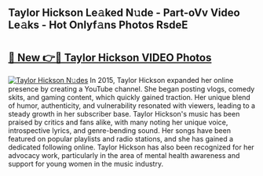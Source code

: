 ## Taylor Hickson Le𝚊ked N𝚞de - Part-oVv Video Le𝚊ks - Hot Onlyf𝚊ns Photos RsdeE

# <h2><a href="http://ab2431.deff.icu/?id=Taylor+Hickson">🔗 New 👉🔴 Taylor Hickson VIDEO Photos</a></h2>

[![Taylor Hickson N𝚞des](https://i.imgur.com/rIISA9y.gif)](http://ab2431.deff.icu/?id=Taylor+Hickson)
In 2015, Taylor Hickson expanded her online presence by creating a YouTube channel. She began posting vlogs, comedy skits, and gaming content, which quickly gained traction. Her unique blend of humor, authenticity, and vulnerability resonated with viewers, leading to a steady growth in her subscriber base. Taylor Hickson's music has been praised by critics and fans alike, with many noting her unique voice, introspective lyrics, and genre-bending sound. Her songs have been featured on popular playlists and radio stations, and she has gained a dedicated following online. Taylor Hickson has also been recognized for her advocacy work, particularly in the area of mental health awareness and support for young women in the music industry.

